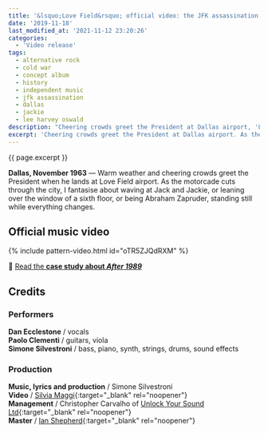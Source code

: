 ```yaml
---
title: '&lsquo;Love Field&rsquo; official video: the JFK assassination'
date: '2019-11-18'
last_modified_at: '2021-11-12 23:20:26'
categories:
  - 'Video release'
tags:
  - alternative rock
  - cold war
  - concept album
  - history
  - independent music
  - jfk assassination
  - dallas
  - jackie
  - lee harvey oswald
description: "Cheering crowds greet the President at Dallas airport, 'Love Field'. As the motorcade cuts through the city, I stand still while everything changes."
excerpt: 'Cheering crowds greet the President at Dallas airport. As the motorcade cuts through the city, I stand still while everything changes.'
---
```

<p class="lead">{{ page.excerpt }}</p>

**Dallas, November 1963** — Warm weather and cheering crowds greet the President when he lands at Love Field airport. As the motorcade cuts through the city, I fantasise about waving at Jack and Jackie, or leaning over the window of a sixth floor, or being Abraham Zapruder, standing still while everything changes.

## Official music video

{% include pattern-video.html id="oTR5ZJQdRXM" %}

<p class="detached text-uppercase fs-5">🔗 <a href="/work/original-productions/after-1989/">Read the <strong class="m2m-letter-spacing-w1">case study about <em>After 1989</em></strong></a></p>

## Credits

### Performers

**Dan Ecclestone** / vocals  
**Paolo Clementi** / guitars, viola  
**Simone Silvestroni** / bass, piano, synth, strings, drums, sound effects

### Production

**Music, lyrics and production** / Simone Silvestroni  
**Video** / [Silvia Maggi](https://silviamaggidesign.com){:target="_blank" rel="noopener"}  
**Management** / Christopher Carvalho of [Unlock Your Sound Ltd](https://unlockyoursound.com/){:target="_blank" rel="noopener"}  
**Master** / [Ian Shepherd](https://en.wikipedia.org/wiki/Ian_Shepherd){:target="_blank" rel="noopener"}